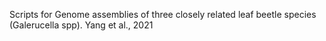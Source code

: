 Scripts for Genome assemblies of three closely related leaf beetle species (Galerucella spp). Yang et al., 2021
